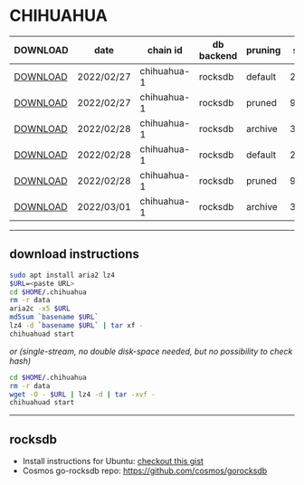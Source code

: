 # CHIHUAHUA
 
| DOWNLOAD  | date | chain id | db backend | pruning | size | file name | hash |
| --------- | ---- | -------- | ---------- | ------- | ---- | --------- | ---- |
| [DOWNLOAD](https://quicksync.ccvalidators.com/SNAPSHOTS/chihuahua-1_20220227_default.tar.lz4) | 2022/02/27 | chihuahua-1 | rocksdb | default | 247G | chihuahua-1_20220227_default.tar.lz4 | 2ffce55504833edd223eefd203878e82 |
| [DOWNLOAD](https://quicksync.ccvalidators.com/SNAPSHOTS/chihuahua-1_20220227_pruned.tar.lz4) | 2022/02/27 | chihuahua-1 | rocksdb | pruned | 92G | chihuahua-1_20220227_pruned.tar.lz4 | 6d32728bff7c7c7b5e6cbad23ded963d |
| [DOWNLOAD](https://quicksync.ccvalidators.com/SNAPSHOTS/chihuahua-1_20220228_archive.tar.lz4) | 2022/02/28 | chihuahua-1 | rocksdb | archive | 323G | chihuahua-1_20220228_archive.tar.lz4 | 5d82b15c02706230d02932c5b01c8e64 |
| [DOWNLOAD](https://quicksync.ccvalidators.com/SNAPSHOTS/chihuahua-1_20220228_default.tar.lz4) | 2022/02/28 | chihuahua-1 | rocksdb | default | 254G | chihuahua-1_20220228_default.tar.lz4 | 3a21a5f4ec78aedbb40f3519c5aafe04 |
| [DOWNLOAD](https://quicksync.ccvalidators.com/SNAPSHOTS/chihuahua-1_20220228_pruned.tar.lz4) | 2022/02/28 | chihuahua-1 | rocksdb | pruned | 94G | chihuahua-1_20220228_pruned.tar.lz4 | 57bbbd31749953bdbe4a35636318913c |
| [DOWNLOAD](https://quicksync.ccvalidators.com/SNAPSHOTS/chihuahua-1_20220301_archive.tar.lz4) | 2022/03/01 | chihuahua-1 | rocksdb | archive | 328G | chihuahua-1_20220301_archive.tar.lz4 | 73d4dd68846dea42c53b0d36cd675314 |
 
---
## download instructions
 
```sh
sudo apt install aria2 lz4
$URL=<paste URL>
cd $HOME/.chihuahua
rm -r data
aria2c -x5 $URL
md5sum `basename $URL`
lz4 -d `basename $URL` | tar xf -
chihuahuad start
```
*or (single-stream, no double disk-space needed, but no possibility to check hash)*
```sh
cd $HOME/.chihuahua
rm -r data
wget -O - $URL | lz4 -d | tar -xvf -
chihuahuad start
```
 
---
## rocksdb
 
- Install instructions for Ubuntu: [checkout this gist](https://gist.github.com/clemensgg/907de16baa203946633ddca462cbf597)
- Cosmos go-rocksdb repo: https://github.com/cosmos/gorocksdb
